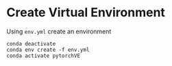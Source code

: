 # Create Virtual Environment 

Using `env.yml` create an environment
```
conda deactivate
conda env create -f env.yml
conda activate pytorchVE



